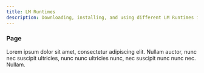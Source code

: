 ```yaml
---
title: LM Runtimes
description: Downloading, installing, and using different LM Runtimes in LM Studio
---
```


### Page

Lorem ipsum dolor sit amet, consectetur adipiscing elit. Nullam auctor, nunc nec suscipit ultricies, nunc nunc ultricies nunc, nec suscipit nunc nunc nec. Nullam.